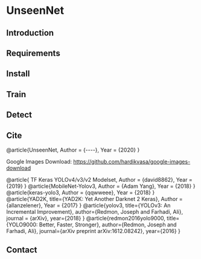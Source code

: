 # UnseenNet
## Introduction
## Requirements
## Install
## Train
## Detect

## Cite
@article{UnseenNet,
          Author = {----},
          Year = {2020}
          }

Google Images Download: https://github.com/hardikvasa/google-images-download

@article{ TF Keras YOLOv4/v3/v2 Modelset,
          Author = {david8862},
          Year = {2019}
          }
@article{MobileNet-Yolov3,
     Author = {Adam Yang},
     Year = {2018}
     }
@article{keras-yolo3,
     Author = {qqwweee},
     Year = {2018}
     }
@article{YAD2K,
     title={YAD2K: Yet Another Darknet 2 Keras},
     Author = {allanzelener},
     Year = {2017}
     }
@article{yolov3,
     title={YOLOv3: An Incremental Improvement},
     author={Redmon, Joseph and Farhadi, Ali},
     journal = {arXiv},
     year={2018}
}
@article{redmon2016yolo9000,
  title={YOLO9000: Better, Faster, Stronger},
  author={Redmon, Joseph and Farhadi, Ali},
  journal={arXiv preprint arXiv:1612.08242},
  year={2016}
}

## Contact
